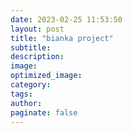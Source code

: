 ```yaml
---
date: 2023-02-25 11:53:50
layout: post
title: "bianka project"
subtitle:
description:
image:
optimized_image:
category:
tags:
author:
paginate: false
---
```


